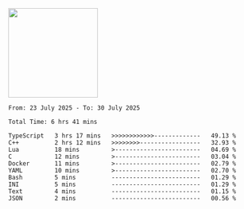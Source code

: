 <img height="180em" src="https://github-readme-stats-eight-theta.vercel.app/api?username=bkundev&show_icons=true&theme=radical&include_all_commits=true&count_private=true"/>
<!--START_SECTION:waka-->

```all_time
From: 23 July 2025 - To: 30 July 2025

Total Time: 6 hrs 41 mins

TypeScript   3 hrs 17 mins   >>>>>>>>>>>>-------------   49.13 %
C++          2 hrs 12 mins   >>>>>>>>-----------------   32.93 %
Lua          18 mins         >------------------------   04.69 %
C            12 mins         >------------------------   03.04 %
Docker       11 mins         >------------------------   02.79 %
YAML         10 mins         >------------------------   02.70 %
Bash         5 mins          -------------------------   01.29 %
INI          5 mins          -------------------------   01.29 %
Text         4 mins          -------------------------   01.15 %
JSON         2 mins          -------------------------   00.56 %
```

<!--END_SECTION:waka-->
